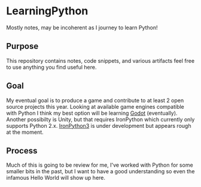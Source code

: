 # LearningPython

Mostly notes, may be incoherent as I journey to learn Python!

## Purpose

This repository contains notes, code snippets, and various artifacts feel free to use anything you find useful here.

## Goal

My eventual goal is to produce a game and contribute to at least 2 open source projects this year.
Looking at available game engines compatible with Python I think my best option will be learning [Godot](https://github.com/touilleMan/godot-python) (eventually).
Another possibilty is Unity, but that requires IronPython which currently only supports Python 2.x. [IronPython3](https://github.com/IronLanguages/ironpython3) is under development but appears rough at the moment.

## Process

Much of this is going to be review for me, I've worked with Python for some smaller bits in the past, but I want to have a good understanding so even the infamous Hello World will show up here.
